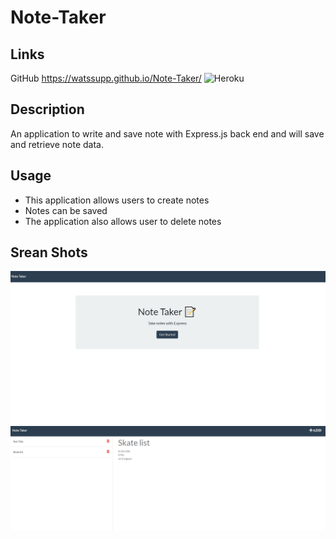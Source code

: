 # Note-Taker

## Links
GitHub https://watssupp.github.io/Note-Taker/
![Heroku](https://notte-taker.herokuapp.com/notes)

## Description
An application to write and save note with Express.js back end and will save and retrieve note data.

## Usage
- This application allows users to create notes
- Notes can be saved
- The application also allows user to delete notes 

## Srean Shots
![Alt](./img/Note-Taker%20pic%201.png)
![Alt](./img/Note-Taker%20pic%202.png)